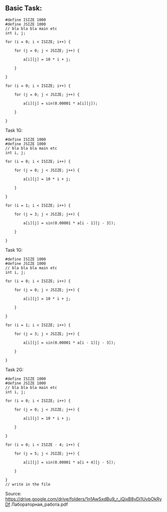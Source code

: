 ## Basic Task:
    #define ISIZE 1000
    #define JSIZE 1000
    // bla bla bla main etc
    int i, j;

    for (i = 0; i < ISIZE; i++) {

        for (j = 0; j < JSIZE; j++) {

            a[i][j] = 10 * i + j;

        }

    }

    for (i = 0; i < ISIZE; i++) {

        for (j = 0; j < JSIZE; j++) {

            a[i][j] = sin(0.00001 * a[i][j]);

        }

    }

Task 1G:

    #define ISIZE 1000
    #define JSIZE 1000
    // bla bla bla main etc
    int i, j;

    for (i = 0; i < ISIZE; i++) {

        for (j = 0; j < JSIZE; j++) {

            a[i][j] = 10 * i + j;

        }

    }

    for (i = 1; i < ISIZE; i++) {

        for (j = 3; j < JSIZE; j++) {

            a[i][j] = sin(0.00001 * a[i - 1][j - 3]);

        }

    }

Task 1G:

    #define ISIZE 1000
    #define JSIZE 1000
    // bla bla bla main etc
    int i, j;

    for (i = 0; i < ISIZE; i++) {

        for (j = 0; j < JSIZE; j++) {

            a[i][j] = 10 * i + j;

        }

    }

    for (i = 1; i < ISIZE; i++) {

        for (j = 3; j < JSIZE; j++) {

            a[i][j] = sin(0.00001 * a[i - 1][j - 3]);

        }

    }

Task 2G:

    #define ISIZE 1000
    #define JSIZE 1000
    // bla bla bla main etc
    int i, j;

    for (i = 0; i < ISIZE; i++) {

        for (j = 0; j < JSIZE; j++) {

            a[i][j] = 10 * i + j;

        }

    }

    for (i = 0; i < ISIZE - 4; i++) {

        for (j = 5; j < JSIZE; j++) {

            a[i][j] = sin(0.00001 * a[i + 4][j - 5]);

        }

    }
    // write in the file

Source: https://drive.google.com/drive/folders/1n1AwSxdBu9_r_iQixB8yDj1UvbOkRyDf
Лабораторная_работа.pdf